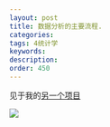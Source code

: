 ```yaml
---
layout: post
title: 数据分析的主要流程.
categories:
tags: 4统计学
keywords:
description:
order: 450
---
```


见于我的[另一个项目](http://www.guofei.site/StatisticsBlog)  

<img src='http://www.guofei.site/StatisticsBlog/overview.files/image001.png'>
